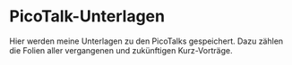 # PicoTalk-Unterlagen

Hier werden meine Unterlagen zu den PicoTalks gespeichert. Dazu zählen die Folien aller vergangenen und zukünftigen Kurz-Vorträge. 

